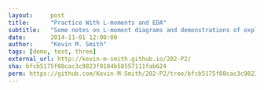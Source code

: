 ```yaml
---
layout:     post
title:      "Practice With L-moments and EDA"
subtitle:   "Some notes on L-moment diagrams and demonstrations of exploratory data analysis."
date:       2014-11-01 12:00:00
author:     "Kevin M. Smith"
tags: [demo, test, three]
external_url: http://kevin-m-smith.github.io/202-P2/
sha: bfcb5175f08cac3c9823f0184b58557111fab624
perm: https://github.com/Kevin-M-Smith/202-P2/tree/bfcb5175f08cac3c9823f0184b58557111fab624
---
```

